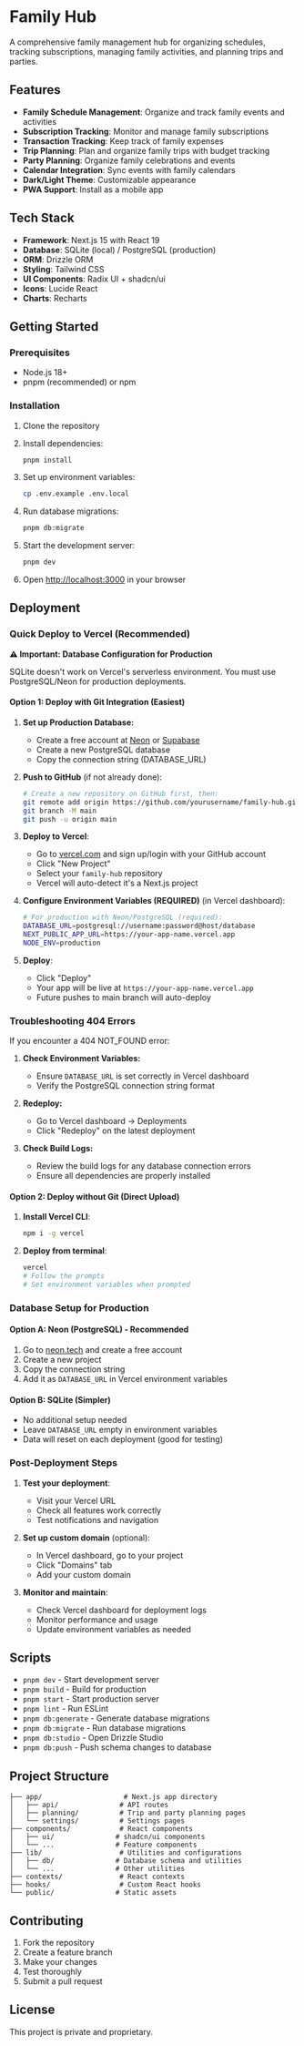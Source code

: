 # Family Hub

A comprehensive family management hub for organizing schedules, tracking subscriptions, managing family activities, and planning trips and parties.

## Features

- **Family Schedule Management**: Organize and track family events and activities
- **Subscription Tracking**: Monitor and manage family subscriptions
- **Transaction Tracking**: Keep track of family expenses
- **Trip Planning**: Plan and organize family trips with budget tracking
- **Party Planning**: Organize family celebrations and events
- **Calendar Integration**: Sync events with family calendars
- **Dark/Light Theme**: Customizable appearance
- **PWA Support**: Install as a mobile app

## Tech Stack

- **Framework**: Next.js 15 with React 19
- **Database**: SQLite (local) / PostgreSQL (production)
- **ORM**: Drizzle ORM
- **Styling**: Tailwind CSS
- **UI Components**: Radix UI + shadcn/ui
- **Icons**: Lucide React
- **Charts**: Recharts

## Getting Started

### Prerequisites

- Node.js 18+ 
- pnpm (recommended) or npm

### Installation

1. Clone the repository
2. Install dependencies:
   ```bash
   pnpm install
   ```

3. Set up environment variables:
   ```bash
   cp .env.example .env.local
   ```

4. Run database migrations:
   ```bash
   pnpm db:migrate
   ```

5. Start the development server:
   ```bash
   pnpm dev
   ```

6. Open [http://localhost:3000](http://localhost:3000) in your browser

## Deployment

### Quick Deploy to Vercel (Recommended)

**⚠️ Important: Database Configuration for Production**

SQLite doesn't work on Vercel's serverless environment. You must use PostgreSQL/Neon for production deployments.

#### Option 1: Deploy with Git Integration (Easiest)

1. **Set up Production Database:**
   - Create a free account at [Neon](https://neon.tech) or [Supabase](https://supabase.com)
   - Create a new PostgreSQL database
   - Copy the connection string (DATABASE_URL)

2. **Push to GitHub** (if not already done):
   ```bash
   # Create a new repository on GitHub first, then:
   git remote add origin https://github.com/yourusername/family-hub.git
   git branch -M main
   git push -u origin main
   ```

3. **Deploy to Vercel**:
   - Go to [vercel.com](https://vercel.com) and sign up/login with your GitHub account
   - Click "New Project"
   - Select your `family-hub` repository
   - Vercel will auto-detect it's a Next.js project

4. **Configure Environment Variables (REQUIRED)** (in Vercel dashboard):
   ```bash
   # For production with Neon/PostgreSQL (required):
   DATABASE_URL=postgresql://username:password@host/database
   NEXT_PUBLIC_APP_URL=https://your-app-name.vercel.app
   NODE_ENV=production
   ```

5. **Deploy**:
   - Click "Deploy"
   - Your app will be live at `https://your-app-name.vercel.app`
   - Future pushes to main branch will auto-deploy

### Troubleshooting 404 Errors

If you encounter a 404 NOT_FOUND error:

1. **Check Environment Variables:**
   - Ensure `DATABASE_URL` is set correctly in Vercel dashboard
   - Verify the PostgreSQL connection string format

2. **Redeploy:**
   - Go to Vercel dashboard → Deployments
   - Click "Redeploy" on the latest deployment

3. **Check Build Logs:**
   - Review the build logs for any database connection errors
   - Ensure all dependencies are properly installed

#### Option 2: Deploy without Git (Direct Upload)

1. **Install Vercel CLI**:
   ```bash
   npm i -g vercel
   ```

2. **Deploy from terminal**:
   ```bash
   vercel
   # Follow the prompts
   # Set environment variables when prompted
   ```

### Database Setup for Production

#### Option A: Neon (PostgreSQL) - Recommended
1. Go to [neon.tech](https://neon.tech) and create a free account
2. Create a new project
3. Copy the connection string
4. Add it as `DATABASE_URL` in Vercel environment variables

#### Option B: SQLite (Simpler)
- No additional setup needed
- Leave `DATABASE_URL` empty in environment variables
- Data will reset on each deployment (good for testing)

### Post-Deployment Steps

1. **Test your deployment**:
   - Visit your Vercel URL
   - Check all features work correctly
   - Test notifications and navigation

2. **Set up custom domain** (optional):
   - In Vercel dashboard, go to your project
   - Click "Domains" tab
   - Add your custom domain

3. **Monitor and maintain**:
   - Check Vercel dashboard for deployment logs
   - Monitor performance and usage
   - Update environment variables as needed

## Scripts

- `pnpm dev` - Start development server
- `pnpm build` - Build for production
- `pnpm start` - Start production server
- `pnpm lint` - Run ESLint
- `pnpm db:generate` - Generate database migrations
- `pnpm db:migrate` - Run database migrations
- `pnpm db:studio` - Open Drizzle Studio
- `pnpm db:push` - Push schema changes to database

## Project Structure

```
├── app/                    # Next.js app directory
│   ├── api/               # API routes
│   ├── planning/          # Trip and party planning pages
│   └── settings/          # Settings pages
├── components/            # React components
│   ├── ui/               # shadcn/ui components
│   └── ...               # Feature components
├── lib/                   # Utilities and configurations
│   ├── db/               # Database schema and utilities
│   └── ...               # Other utilities
├── contexts/              # React contexts
├── hooks/                 # Custom React hooks
└── public/               # Static assets
```

## Contributing

1. Fork the repository
2. Create a feature branch
3. Make your changes
4. Test thoroughly
5. Submit a pull request

## License

This project is private and proprietary.